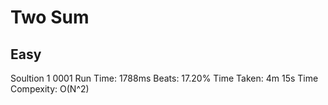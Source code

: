 Two Sum
=========
Easy
----------
Soultion 1 0001
Run Time: 1788ms
Beats: 17.20%
Time Taken: 4m 15s
Time Compexity: O(N^2)

